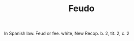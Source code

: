---
title: Feudo
letter: F
permalink: "/definitions/bld-feudo.html"
body: In Spanish law. Feud or fee. white, New Recop. b. 2, tit. 2, c. 2
published_at: '2018-07-07'
source: Black's Law Dictionary 2nd Ed (1910)
layout: post
---